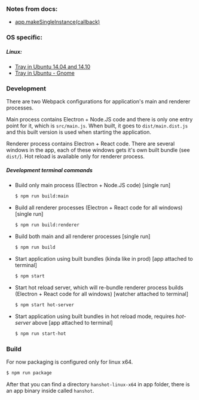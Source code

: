 ### Notes from docs:

- [app.makeSingleInstance(callback)](http://electron.atom.io/docs/v0.36.8/api/app/#appmakesingleinstancecallback)

### OS specific:

##### Linux:

- [Tray in Ubuntu 14.04 and 14.10](http://www.webupd8.org/2013/05/how-to-get-systray-whitelist-back-in.html)
- [Tray in Ubuntu - Gnome](http://askubuntu.com/questions/121426/no-banshee-notification-area-icon-in-gnome-3-classic-session)


### Development

There are two Webpack configurations for application's main and renderer processes.

Main process contains Electron + Node.JS code and there is only one entry point for it, which is `src/main.js`. When built, it goes to `dist/main.dist.js` and this built version is used when starting the application.

Renderer process contains Electron + React code. There are several windows in the app, each of these windows gets it's own built bundle (see `dist/`). Hot reload is available only for renderer process.

##### Development terminal commands

- Build only main process (Electron + Node.JS code) [single run]

    ```bash
    $ npm run build:main
    ```

- Build all renderer processes (Electron + React code for all windows) [single run]

    ```bash
    $ npm run build:renderer
    ```

-  Build both main and all renderer processes [single run]

    ```bash
    $ npm run build
    ```

- Start application using built bundles (kinda like in prod) [app attached to terminal]

    ```bash
    $ npm start
    ```

- Start hot reload server, which will re-bundle renderer process builds (Electron + React code for all windows) [watcher attached to terminal]

    ```bash
    $ npm start hot-server
    ```

- Start application using built bundles in hot reload mode, requires *hot-server* above [app attached to terminal]

    ```bash
    $ npm run start-hot
    ```


### Build

For now packaging is configured only for linux x64.

```bash
$ npm run package
```

After that you can find a directory `hanshot-linux-x64` in app folder, there is an app binary inside called `hanshot`.
